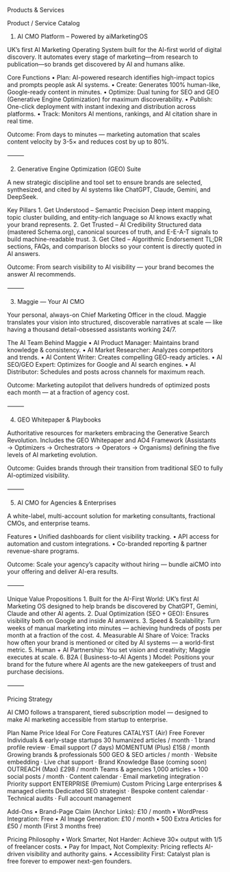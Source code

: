 
Products & Services

Product / Service Catalog

1. AI CMO Platform – Powered by aiMarketingOS

UK’s first AI Marketing Operating System built for the AI-first world of digital discovery.
It automates every stage of marketing—from research to publication—so brands get discovered by AI and humans alike.

Core Functions
	•	Plan: AI-powered research identifies high-impact topics and prompts people ask AI systems.
	•	Create: Generates 100% human-like, Google-ready content in minutes.
	•	Optimize: Dual tuning for SEO and GEO (Generative Engine Optimization) for maximum discoverability.
	•	Publish: One-click deployment with instant indexing and distribution across platforms.
	•	Track: Monitors AI mentions, rankings, and AI citation share in real time.

Outcome: From days to minutes — marketing automation that scales content velocity by 3-5× and reduces cost by up to 80%.

⸻

2. Generative Engine Optimization (GEO) Suite

A new strategic discipline and tool set to ensure brands are selected, synthesized, and cited by AI systems like ChatGPT, Claude, Gemini, and DeepSeek.

Key Pillars
	1.	Get Understood – Semantic Precision
Deep intent mapping, topic cluster building, and entity-rich language so AI knows exactly what your brand represents.
	2.	Get Trusted – AI Credibility
Structured data (mastered Schema.org), canonical sources of truth, and E-E-A-T signals to build machine-readable trust.
	3.	Get Cited – Algorithmic Endorsement
TL;DR sections, FAQs, and comparison blocks so your content is directly quoted in AI answers.

Outcome: From search visibility to AI visibility — your brand becomes the answer AI recommends.

⸻

3. Maggie — Your AI CMO

Your personal, always-on Chief Marketing Officer in the cloud.
Maggie translates your vision into structured, discoverable narratives at scale — like having a thousand detail-obsessed assistants working 24/7.

The AI Team Behind Maggie
	•	AI Product Manager: Maintains brand knowledge & consistency.
	•	AI Market Researcher: Analyzes competitors and trends.
	•	AI Content Writer: Creates compelling GEO-ready articles.
	•	AI SEO/GEO Expert: Optimizes for Google and AI search engines.
	•	AI Distributor: Schedules and posts across channels for maximum reach.

Outcome: Marketing autopilot that delivers hundreds of optimized posts each month — at a fraction of agency cost.

⸻

4. GEO Whitepaper & Playbooks

Authoritative resources for marketers embracing the Generative Search Revolution.
Includes the GEO Whitepaper and AO4 Framework (Assistants → Optimizers → Orchestrators → Operators → Organisms) defining the five levels of AI marketing evolution.

Outcome: Guides brands through their transition from traditional SEO to fully AI-optimized visibility.

⸻

5. AI CMO for Agencies & Enterprises

A white-label, multi-account solution for marketing consultants, fractional CMOs, and enterprise teams.

Features
	•	Unified dashboards for client visibility tracking.
	•	API access for automation and custom integrations.
	•	Co-branded reporting & partner revenue-share programs.

Outcome: Scale your agency’s capacity without hiring — bundle aiCMO into your offering and deliver AI-era results.

⸻

Unique Value Propositions
	1.	Built for the AI-First World:
UK’s first AI Marketing OS designed to help brands be discovered by ChatGPT, Gemini, Claude and other AI agents.
	2.	Dual Optimization (SEO + GEO):
Ensures visibility both on Google and inside AI answers.
	3.	Speed & Scalability:
Turn weeks of manual marketing into minutes — achieving hundreds of posts per month at a fraction of the cost.
	4.	Measurable AI Share of Voice:
Tracks how often your brand is mentioned or cited by AI systems — a world-first metric.
	5.	Human + AI Partnership:
You set vision and creativity; Maggie executes at scale.
	6.	B2A ( Business-to-AI Agents ) Model:
Positions your brand for the future where AI agents are the new gatekeepers of trust and purchase decisions.

⸻

Pricing Strategy

AI CMO follows a transparent, tiered subscription model — designed to make AI marketing accessible from startup to enterprise.

Plan Name	Price	Ideal For	Core Features
CATALYST (Air)	Free Forever	Individuals & early-stage startups	30 humanized articles / month · 1 brand profile review · Email support (7 days)
MOMENTUM (Plus)	£158 / month	Growing brands & professionals	500 GEO & SEO articles / month · Website embedding · Live chat support · Brand Knowledge Base (coming soon)
OUTREACH (Max)	£298 / month	Teams & agencies	1,000 articles + 100 social posts / month · Content calendar · Email marketing integration · Priority support
ENTERPRISE (Premium)	Custom Pricing	Large enterprises & managed clients	Dedicated SEO strategist · Bespoke content calendar · Technical audits · Full account management

Add-Ons
	•	Brand-Page Claim (Anchor Links): £10 / month
	•	WordPress Integration: Free
	•	AI Image Generation: £10 / month
	•	500 Extra Articles for £50 / month (First 3 months free)

Pricing Philosophy
	•	Work Smarter, Not Harder: Achieve 30× output with 1/5 of freelancer costs.
	•	Pay for Impact, Not Complexity: Pricing reflects AI-driven visibility and authority gains.
	•	Accessibility First: Catalyst plan is free forever to empower next-gen founders.
